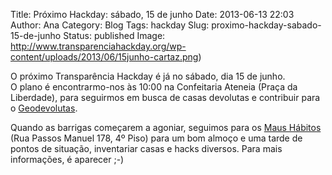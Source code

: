 Title: Próximo Hackday: sábado, 15 de junho
Date: 2013-06-13 22:03
Author: Ana
Category: Blog
Tags: hackday
Slug: proximo-hackday-sabado-15-de-junho
Status: published
Image: http://www.transparenciahackday.org/wp-content/uploads/2013/06/15junho-cartaz.png)

O próximo Transparência Hackday é já no sábado, dia 15 de junho.  
O plano é encontrarmo-nos às 10:00 na Confeitaria Ateneia (Praça da Liberdade), para seguirmos em busca de casas devolutas e contribuir para o [Geodevolutas](http://geovolutas.org "Geodevolutas, mapeando o património esquecido de Portugal").

Quando as barrigas começarem a agoniar, seguimos para os [Maus Hábitos](http://maushabitos.com "Maus Hábitos, espaço de intervenção cultural") (Rua Passos Manuel 178, 4º Piso) para um bom almoço e uma tarde de pontos de situação, inventariar casas e hacks diversos. Para mais informações, é aparecer ;-)
